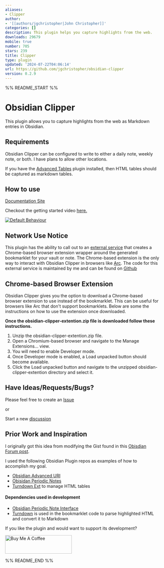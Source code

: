```yaml
---
aliases:
- Clipper
author:
- '[[authors/jgchristopher|John Christopher]]'
categories: []
description: This plugin helps you capture highlights from the web.
downloads: 29679
mobile: true
number: 705
stars: 239
title: Clipper
type: plugin
updated: '2024-07-22T04:06:14'
url: https://github.com/jgchristopher/obsidian-clipper
version: 0.2.9
---
```


%% README_START %%

# Obsidian Clipper

This plugin allows you to capture highlights from the web as Markdown
entries in Obsidian.

## Requirements

Obsidian Clipper can be configured to write to either a daily note, weekly note, or both.
I have plans to allow other locations.

If you have the [Advanced Tables](https://github.com/tgrosinger/advanced-tables-obsidian) plugin installed, then HTML tables should be captured as markdown tables.

## How to use

[Documentation Site](https://docs.obsidianclipper.com)

Checkout the getting started video [here.](https://youtu.be/kINRwNG2LCQ)

[![Default Behaviour](https://img.youtube.com/vi/kINRwNG2LCQ/0.jpg)](https://youtu.be/kINRwNG2LCQ)

## Network Use Notice

This plugin has the ability to call out to an [external service](https://obsidianclipper.com) that creates a Chrome-based browser extension wrapper around the generated bookmarklet for your vault or note. The Chrome-based extension is the only way to interact with Obsidian Clipper in browsers like [Arc](https://arc.net/). The code for this external service is maintained by me and can be found on [Github](https://github.com/jgchristopher/obsidian_clipper_extension_maker)

## Chrome-based Browser Extension

Obsidian Clipper gives you the option to download a Chrome-based browser extension to use instead of the bookmarklet. This can be useful for browsers like Arc that don't support bookmarklets. Below are some the instructions on how to use the extension once downloaded.

**Once the obsidian-clipper-extention.zip file is downloaded follow these instructions.**

1. Unzip the obsidian-clipper-extention.zip file.
2. Open a Chromium-based browser and navigate to the Manage Extensions... view.
3. You will need to enable Developer mode.
4. Once Developer mode is enabled, a Load unpacked button should become available.
5. Click the Load unpacked button and navigate to the unzipped obsidian-clipper-extention directory and select it.

## Have Ideas/Requests/Bugs?

Please feel free to create an [Issue](https://github.com/jgchristopher/obsidian-clipper/issues/new/choose)

or

Start a new [discussion](https://github.com/jgchristopher/obsidian-clipper/discussions/new)

## Prior Work and Inspiration

I originally got this idea from modifying the Gist found in this [Obisdian Forum post](https://forum.obsidian.md/t/obsidian-web-clipper-bookmarklet-with-full-markdown-support-for-images-headings-and-code-blocks/22068).

I used the following Obsidian Plugin repos as examples of how to accomplish my goal.

- [Obsidian Advanced URI](https://github.com/Vinzent03/obsidian-advanced-uri)
- [Obisidan Periodic Notes](https://github.com/liamcain/obsidian-periodic-notes)
- [Turndown Ext](https://github.com/jtreml/turndown) to manage HTML tables

#### Dependencies used in development

- [Obsidian Periodic Note Interface](https://github.com/liamcain/obsidian-daily-notes-interface)
- [Turndown](https://github.com/mixmark-io/turndown) is used in the bookmarklet code to parse highlighted HTML and convert it to Markdown

If you like the plugin and would want to support its development?

<a href="https://www.buymeacoffee.com/jgchristopher" target="_blank"><img src="https://cdn.buymeacoffee.com/buttons/v2/default-violet.png" alt="Buy Me A Coffee" style="height: 60px !important;width: 217px !important;" ></a>


%% README_END %%
